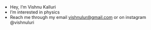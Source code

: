 - Hey, I’m Vishnu Kalluri
- I’m interested in physics
- Reach me through my email vishnulur@gmail.com or on instagram @vishnuluri

<!---
Vishnulur/Vishnulur is a ✨ special ✨ repository because its `README.md` (this file) appears on your GitHub profile.
You can click the Preview link to take a look at your changes. 
--->
